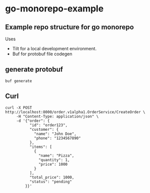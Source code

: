 # go-monorepo-example

## Example repo structure for go monorepo

Uses 
- Tilt for a local development environment.
- Buf for protobuf file codegen

## generate protobuf
```
buf generate
```

## Curl
```
curl -X POST http://localhost:8000/order.v1alpha1.OrderService/CreateOrder \
     -H "Content-Type: application/json" \
     -d '{"order": {
           "id": "order123",
           "customer": {
             "name": "John Doe",
             "phone": "1234567890"
           },
           "items": [
             {
               "name": "Pizza",
               "quantity": 1,
               "price": 1000
             }
           ],
           "total_price": 1000,
           "status": "pending"
         }}'
```